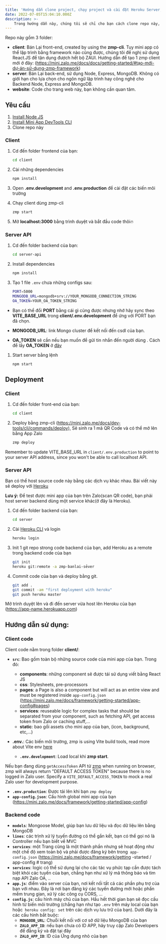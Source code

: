 ```yaml
---
title: 'Hướng dẫn clone project, chạy project và cài đặt Heroku Server, Mongo Atlas và Cloudinary'
date: 2022-07-05T15:04:10.000Z
description: >-
    Trong hướng dẫn này, chúng tôi sẽ chỉ cho bạn cách clone repo này, thiết lập các dịch vụ liên quan để chạy mini app trên máy của bạn
---
```


Repo này gồm 3 folder:
- **client**: Bán Lại front-end, created by using the **zmp-cli**. Tuy mini app có thể lập trình bằng framework nào cũng được, chúng tôi đề nghị sử dụng React.JS để tận dụng đượch hết bộ ZAUI. Hướng dẫn để tạo 1 zmp client mới ở đây: (https://mini.zalo.me/docs/docs/getting-started/#tạo-mới-dự-án-sử-dụng-zmp-framework)
- **server**: Bán Lại back-end, sử dụng Node, Express, MongoDB. Không có giới hạn cho lựa chọn cho ngôn ngữ lập trình hay công nghệ cho Backend Node, Express and MongoDB.
- **website**: Code cho trang web này, bạn không cần quan tâm.

## Yêu cầu

1. [Install Node JS](https://nodejs.org/en/download/)
2. [Install Mini App DevTools CLI](https://mini.zalo.me/docs/dev-tools)
3. Clone repo này

### Client
1. Cd đến folder frontend của bạn:
   ```bash
   cd client
   ```
1. Cài những dependencies
   ```bash
   npm install
   ```
1. Open **.env.development** and **.env.production** để cài đặt các biến môi trường

1. Chạy client dùng zmp-cli
   ```bash
   zmp start

1. Mở **localhost:3000** bằng trình duyệt và bắt đầu code thôi🔥

### Server API
1. Cd đến folder backend của bạn:
   ```bash
   cd server-api
   ```
1. Install dependencies
   ```bash
   npm install
   ```
1. Tạo 1 file `.env` chưa những configs sau:
   ```bash
   PORT=5000
   MONGODB_URL=mongodb+srv://YOUR_MONGODB_CONNECTION_STRING
   OA_TOKEN=YOUR_OA_TOKEN_STRING
   ```

  - Bạn có thể đổi **PORT** bằng cái gì cũng được nhưng nhớ hãy sync theo **VITE_BASE_URL** trong **client/.env.development** để ứng với PORT bạn đã chọn.

  - **MONGODB_URL**: link Mongo cluster để kết nối đến csdl của bạn.

  - **OA_TOKEN** sẽ cần nếu bạn muốn để gửi tin nhắn đến người dùng . Cách để lấy **OA_TOKEN** ở [đây](https://developers.zalo.me/docs/api/official-account-api/phu-luc/official-account-access-token-post-4307)

1. Start server bằng lệnh
   ```bash
   npm start
   ```

## Deployment

### Client
1. Cd đến folder front-end của bạn:
   ```bash
   cd client
   ```
1. Deploy bằng zmp-cli (https://mini.zalo.me/docs/dev-tools/cli/commands/deploy), Sẽ sinh ra 1 mã QR Code và có thể mở lên bằng App Zalo
   ```bash
   zmp deploy
   ```

Remember to update VITE_BASE_URL in `client/.env.production` to point to your server API address, since you won't be able to call localhost API.

### Server API

Bạn có thể host source code này bằng các dịch vụ khác nhau. Bài viết này sẽ  deploy với [Heroku](https://www.heroku.com/)

**Lưu ý:** Để test được mini app của bạn trên Zalo(scan QR code), bạn phải host server backend dùng một service khác(ở đây là Heroku).

1. Cd đến folder backend của bạn:
   ```bash
   cd server
   ```
1. Cài [Heroku CLI](https://devcenter.heroku.com/articles/heroku-cli) và login
   ```bash
   heroku login
   ```
1. Init 1 git repo strong code backend của bạn, add Heroku as a remote trong backend code của bạn
   ```bash
   git init
   heroku git:remote -a zmp-banlai-sẻver
   ```
1. Commit code của bạn và deploy bằng git.
   ```bash
   git add .
   git commit -am "first deployment with heroku"
   git push heroku master
   ```

Mở trình duyệt lên và đi đến server vừa host lên Heroku của bạn (https://app-name.herokuapp.com)

## Hướng dẫn sử dụng:

### Client code

Client code nằm trong folder **client/**:
* **`src`**: Bao gồm toàn bộ những source code của mini app của bạn. Trong đó:

  * **components**: những component sẽ được tái sử dụng viết bằng React JS
  * **css**: Stylesheets, pre-processors
  * **pages**: a Page is also a component but will act as an entire view and must be registered inside `app-config.json` (https://mini.zalo.me/docs/framework/getting-started/app-config#pages)
  * **services**: reuseable logic for complex tasks that should be separated from your component, such as fetching API, get access token from Zalo or caching stuff,...
  * **static**: bao gồi assets cho mini app của bạn, (icon, background, etc,...)
* **.env.**: Các biến môi trường, zmp is using Vite build tools, read more about Vite env [here](https://vitejs.dev/guide/env-and-mode.html#env-variables)
  * **`.env.development`**: Load local khi **zmp start**.
    
Nếu bạn đang dùng `getAccessToken` API  từ [zmp](https://mini.zalo.me/docs/api/getAccessToken) when running on browser, zmp will always return "DEFAULT ACCESS TOKEN" because there is no logged in Zalo user. Specify a `VITE_DEFAULT_ACCESS_TOKEN` to mock a real Zalo user for development purpose.

  * **`.env.production`**: Được tải lên khi bạn `zmp deploy`
  * **`app-config.json`**: Cấu hình global mini app của bạn (https://mini.zalo.me/docs/framework/getting-started/app-config)

### Backend code

* **`models`**: Mongoose Model, giúp bạn lưu dữ liệu và đọc dữ liệu lên bằng MongoDB
* **`lines`**: các trình xử lý tuyến đường có thể gắn kết, bạn có thể gọi nó là Controller nếu bạn biết về MVC
* **`services`**: một Trang cũng là một thành phần nhưng sẽ hoạt động như một chế độ xem toàn bộ và phải được đăng ký bên trong` app-config.json` (https://mini.zalo.me/docs/framework/getting -started / app-config # trang)
* **`services`**: logic có thể sử dụng lại cho các tác vụ phức tạp cần được tách biệt khỏi các tuyến của bạn, chẳng hạn như xử lý mã thông báo và tìm nạp API Zalo OA, ..
* **`app.js`**: điểm vào server của bạn, nơi kết nối tất cả các phần phụ trợ của bạn với nhau. Đây là nơi bạn đăng ký các tuyến đường mới hoặc phần mềm trung gian, xử lý các công cụ CORS, ...
* **`config.js`**: cấu hình máy chủ của bạn. Hầu hết thời gian bạn sẽ đọc cấu hình từ biến môi trường (chẳng hạn như tạo `.env` trên máy local của bạn hoặc` heroku config: set` trên các dịch vụ lưu trữ của bạn). Dưới đây là các cấu hình bắt buộc:
  * **`MONGODB_URL`**: Chuỗi kết nối với cơ sở dữ liệu MongoDB của bạn
  * **`ZALO_APP_ID`**: nếu bạn chưa có ID APP, hãy truy cập Zalo Developers để đăng ký và đặt tại đây
  * **`ZALO_APP_ID`**: ID của Ứng dụng nhỏ của bạn
